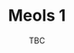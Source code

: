 ---
title: Meols 1
pill:
image: meols-1.jpg
date: TBC
text: This was a new route for us in 2021, and we loved to see all the new faces. We are looking forward to coming back in 2022.
---